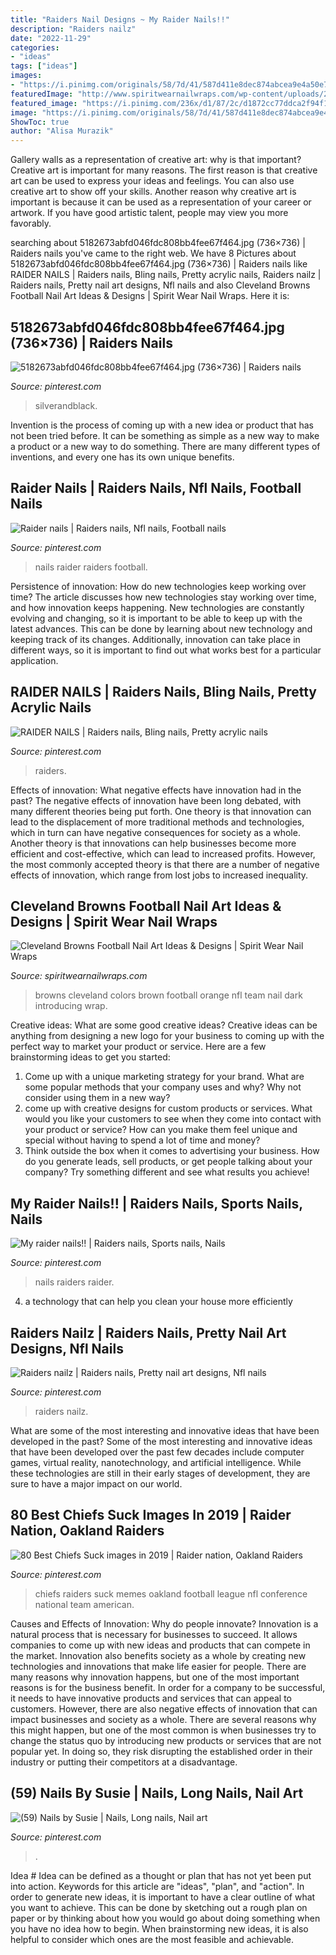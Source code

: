 ```yaml
---
title: "Raiders Nail Designs ~ My Raider Nails!!"
description: "Raiders nailz"
date: "2022-11-29"
categories:
- "ideas"
tags: ["ideas"]
images:
- "https://i.pinimg.com/originals/58/7d/41/587d411e8dec874abcea9e4a50e7a999.jpg"
featuredImage: "http://www.spiritwearnailwraps.com/wp-content/uploads/2015/11/nfl-team-colors-cleveland-browns.jpg"
featured_image: "https://i.pinimg.com/236x/d1/87/2c/d1872cc77ddca2f94f1b107548c7af8d.jpg?nii=t"
image: "https://i.pinimg.com/originals/58/7d/41/587d411e8dec874abcea9e4a50e7a999.jpg"
ShowToc: true
author: "Alisa Murazik"
---
```



Gallery walls as a representation of creative art: why is that important?
Creative art is important for many reasons. The first reason is that creative art can be used to express your ideas and feelings. You can also use creative art to show off your skills. Another reason why creative art is important is because it can be used as a representation of your career or artwork. If you have good artistic talent, people may view you more favorably.

	

		
searching about 5182673abfd046fdc808bb4fee67f464.jpg (736×736) | Raiders nails you've came to the right web. We have 8 Pictures about 5182673abfd046fdc808bb4fee67f464.jpg (736×736) | Raiders nails like RAIDER NAILS | Raiders nails, Bling nails, Pretty acrylic nails, Raiders nailz | Raiders nails, Pretty nail art designs, Nfl nails and also Cleveland Browns Football Nail Art Ideas &amp; Designs | Spirit Wear Nail Wraps. Here it is:
		
    
## 5182673abfd046fdc808bb4fee67f464.jpg (736×736) | Raiders Nails

<img loading=lazy src="https://i.pinimg.com/originals/58/7d/41/587d411e8dec874abcea9e4a50e7a999.jpg" onerror="this.onerror=null;this.src='https://tse1.mm.bing.net/th?id=OIP.eGc56KTG5vDA_ltd1-SEaAHaHa&amp;pid=15.1';" alt="5182673abfd046fdc808bb4fee67f464.jpg (736×736) | Raiders nails">

_Source: pinterest.com_

>silverandblack. 

	

Invention is the process of coming up with a new idea or product that has not been tried before. It can be something as simple as a new way to make a product or a new way to do something. There are many different types of inventions, and every one has its own unique benefits.

    
## Raider Nails | Raiders Nails, Nfl Nails, Football Nails

<img loading=lazy src="https://i.pinimg.com/originals/7e/1a/b6/7e1ab605732f2990aba13d60fe7ead0f.jpg" onerror="this.onerror=null;this.src='https://tse2.mm.bing.net/th?id=OIP.YNbo6I6YUn8zOiYl25cn4AHaHa&amp;pid=15.1';" alt="Raider nails | Raiders nails, Nfl nails, Football nails">

_Source: pinterest.com_

>nails raider raiders football. 

	

Persistence of innovation: How do new technologies keep working over time?
The article discusses how new technologies stay working over time, and how innovation keeps happening. New technologies are constantly evolving and changing, so it is important to be able to keep up with the latest advances. This can be done by learning about new technology and keeping track of its changes. Additionally, innovation can take place in different ways, so it is important to find out what works best for a particular application.

    
## RAIDER NAILS | Raiders Nails, Bling Nails, Pretty Acrylic Nails

<img loading=lazy src="https://i.pinimg.com/originals/23/6b/ac/236bac66d9b504c91e224000ae1bf9d3.jpg" onerror="this.onerror=null;this.src='https://tse1.mm.bing.net/th?id=OIP.OFYZW7ymrCOkAvH0ullHXAHaJ4&amp;pid=15.1';" alt="RAIDER NAILS | Raiders nails, Bling nails, Pretty acrylic nails">

_Source: pinterest.com_

>raiders. 

	

Effects of innovation: What negative effects have innovation had in the past?
The negative effects of innovation have been long debated, with many different theories being put forth. One theory is that innovation can lead to the displacement of more traditional methods and technologies, which in turn can have negative consequences for society as a whole. Another theory is that innovations can help businesses become more efficient and cost-effective, which can lead to increased profits. However, the most commonly accepted theory is that there are a number of negative effects of innovation, which range from lost jobs to increased inequality.

    
## Cleveland Browns Football Nail Art Ideas &amp; Designs | Spirit Wear Nail Wraps

<img loading=lazy src="http://www.spiritwearnailwraps.com/wp-content/uploads/2015/11/nfl-team-colors-cleveland-browns.jpg" onerror="this.onerror=null;this.src='https://tse1.mm.bing.net/th?id=OIP.tf43xdSmw_k3SODmkliL6gHaIW&amp;pid=15.1';" alt="Cleveland Browns Football Nail Art Ideas &amp; Designs | Spirit Wear Nail Wraps">

_Source: spiritwearnailwraps.com_

>browns cleveland colors brown football orange nfl team nail dark introducing wrap. 

	

Creative ideas: What are some good creative ideas?
Creative ideas can be anything from designing a new logo for your business to coming up with the perfect way to market your product or service. Here are a few brainstorming ideas to get you started: 
1. Come up with a unique marketing strategy for your brand. What are some popular methods that your company uses and why? Why not consider using them in a new way? 
2. come up with creative designs for custom products or services. What would you like your customers to see when they come into contact with your product or service? How can you make them feel unique and special without having to spend a lot of time and money? 
3. Think outside the box when it comes to advertising your business. How do you generate leads, sell products, or get people talking about your company? Try something different and see what results you achieve!

    
## My Raider Nails!! | Raiders Nails, Sports Nails, Nails

<img loading=lazy src="https://i.pinimg.com/originals/38/2f/ac/382fac67badd2ac69c773c186a19b678.jpg" onerror="this.onerror=null;this.src='https://tse4.mm.bing.net/th?id=OIP.a26w2NMjAYaw9ohiY9r1qQHaJ4&amp;pid=15.1';" alt="My raider nails!! | Raiders nails, Sports nails, Nails">

_Source: pinterest.com_

>nails raiders raider. 

	

4. a technology that can help you clean your house more efficiently

    
## Raiders Nailz | Raiders Nails, Pretty Nail Art Designs, Nfl Nails

<img loading=lazy src="https://i.pinimg.com/originals/1d/d9/cd/1dd9cd714744ea972cb7429ba1e5b3db.jpg" onerror="this.onerror=null;this.src='https://tse3.mm.bing.net/th?id=OIP.l-g6jFHaGM4u2R_j8yJB2wHaHa&amp;pid=15.1';" alt="Raiders nailz | Raiders nails, Pretty nail art designs, Nfl nails">

_Source: pinterest.com_

>raiders nailz. 

	

What are some of the most interesting and innovative ideas that have been developed in the past?
Some of the most interesting and innovative ideas that have been developed over the past few decades include computer games, virtual reality, nanotechnology, and artificial intelligence. While these technologies are still in their early stages of development, they are sure to have a major impact on our world.

    
## 80 Best Chiefs Suck Images In 2019 | Raider Nation, Oakland Raiders

<img loading=lazy src="https://i.pinimg.com/236x/d1/87/2c/d1872cc77ddca2f94f1b107548c7af8d.jpg?nii=t" onerror="this.onerror=null;this.src='https://tse4.mm.bing.net/th?id=OIP.gwkaDdZfENW7x_WK0g333wAAAA&amp;pid=15.1';" alt="80 Best Chiefs Suck images in 2019 | Raider nation, Oakland Raiders">

_Source: pinterest.com_

>chiefs raiders suck memes oakland football league nfl conference national team american. 

	

Causes and Effects of Innovation: Why do people innovate?
Innovation is a natural process that is necessary for businesses to succeed. It allows companies to come up with new ideas and products that can compete in the market. Innovation also benefits society as a whole by creating new technologies and innovations that make life easier for people. There are many reasons why innovation happens, but one of the most important reasons is for the business benefit. In order for a company to be successful, it needs to have innovative products and services that can appeal to customers. However, there are also negative effects of innovation that can impact businesses and society as a whole. There are several reasons why this might happen, but one of the most common is when businesses try to change the status quo by introducing new products or services that are not popular yet. In doing so, they risk disrupting the established order in their industry or putting their competitors at a disadvantage.

    
## (59) Nails By Susie | Nails, Long Nails, Nail Art

<img loading=lazy src="https://i.pinimg.com/originals/71/fc/31/71fc3191c054af3d9acf92cbaba09edb.jpg" onerror="this.onerror=null;this.src='https://tse2.mm.bing.net/th?id=OIP.XjfjjiT6xDqxyJV_RcEHxgHaHa&amp;pid=15.1';" alt="(59) Nails by Susie | Nails, Long nails, Nail art">

_Source: pinterest.com_

>. 

	

Idea #
Idea can be defined as a thought or plan that has not yet been put into action. Keywords for this article are "ideas", "plan", and "action". In order to generate new ideas, it is important to have a clear outline of what you want to achieve. This can be done by sketching out a rough plan on paper or by thinking about how you would go about doing something when you have no idea how to begin. When brainstorming new ideas, it is also helpful to consider which ones are the most feasible and achievable.

